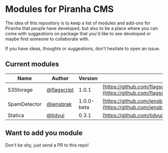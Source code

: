 # Modules for Piranha CMS

The idea of this repository is to keep a list of modules and add-ons for Piranha that
people have developed, but also to be a place where you can come with suggestions on
package that you'd like to see developed or maybe find someone to collaborate with.

If you have ideas, thoughts or suggestions, don't hesitate to open an issue.

## Current modules

| Name | Author | Version | Repo | NuGet |
|------|--------|---------|------|-------|
| S3Storage | [@flagscript](https://github.com/flagscript) | 1.0.1 | [https://github.com/flagscript/Flagscript.PiranhaCms.Aws.S3Storage](https://github.com/flagscript/Flagscript.PiranhaCms.Aws.S3Storage) | Yes |
| SpamDetector | [@jensbrak](https://github.com/jensbrak) | 1.0.0-beta | [https://github.com/jensbrak/SpamDetector](https://github.com/jensbrak/SpamDetector) | |
| Statica | [@tidyui](https://github.com/tidyui) | 0.3.1 | [https://github.com/tidyui/statica](https://github.com/tidyui/statica) | Yes |

## Want to add you module

Don't be shy, just send a PR to this repo!
